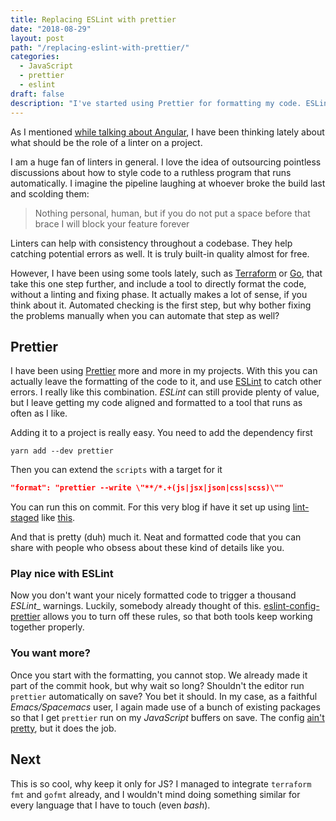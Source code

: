 ```yaml
---
title: Replacing ESLint with prettier
date: "2018-08-29"
layout: post
path: "/replacing-eslint-with-prettier/"
categories:
  - JavaScript
  - prettier
  - eslint
draft: false
description: "I've started using Prettier for formatting my code. ESLint is now purely a linter. Both of them work together beautifully"
---
```


As I mentioned [while talking about Angular](../angular-from-react-part1/#linting), I have been thinking lately about what should be the role of a linter on a project.

I am a huge fan of linters in general. I love the idea of outsourcing pointless discussions about how to style code to a ruthless program that runs automatically. I imagine the pipeline laughing at whoever broke the build last and scolding them:

> Nothing personal, human, but if you do not put a space before that brace I will block your feature forever

Linters can help with consistency throughout a codebase. They help catching potential errors as well. It is truly built-in quality almost for free.

However, I have been using some tools lately, such as [Terraform](https://www.terraform.io/docs/commands/fmt.html) or [Go](https://golang.org/pkg/fmt/), that take this one step further, and include a tool to directly format the code, without a linting and fixing phase. It actually makes a lot of sense, if you think about it. Automated checking is the first step, but why bother fixing the problems manually when you can automate that step as well?

<!--more-->

## Prettier

I have been using [Prettier](https://github.com/prettier/prettier) more and more in my projects. With this you can actually leave the formatting of the code to it, and use [ESLint](https://eslint.org/) to catch other errors. I really like this combination. _ESLint_ can still provide plenty of value, but I leave getting my code aligned and formatted to a tool that runs as often as I like.

Adding it to a project is really easy. You need to add the dependency first

```
yarn add --dev prettier
```

Then you can extend the `scripts` with a target for it

```json
"format": "prettier --write \"**/*.+(js|jsx|json|css|scss)\""
```

You can run this on commit. For this very blog if have it set up using [lint-staged](https://github.com/okonet/lint-staged) like [this](https://github.com/sirech/homepage2/blob/master/package.json#L81-L100).

And that is pretty (duh) much it. Neat and formatted code that you can share with people who obsess about these kind of details like you.

### Play nice with ESLint

Now you don't want your nicely formatted code to trigger a thousand _ESLint__ warnings. Luckily, somebody already thought of this. [eslint-config-prettier](https://github.com/prettier/eslint-config-prettier) allows you to turn off these rules, so that both tools keep working together properly.

### You want more?

Once you start with the formatting, you cannot stop. We already made it part of the commit hook, but why wait so long? Shouldn't the editor run `prettier` automatically on save? You bet it should. In my case, as a faithful _Emacs/Spacemacs_ user, I again made use of a bunch of existing packages so that I get `prettier` run on my _JavaScript_ buffers on save. The config [ain't pretty](https://github.com/sirech/spacemacs.d/blob/master/layers/aj-javascript/packages.el), but it does the job.

## Next

This is so cool, why keep it only for JS? I managed to integrate `terraform fmt` and `gofmt` already, and I wouldn't mind doing something similar for every language that I have to touch (even _bash_).
